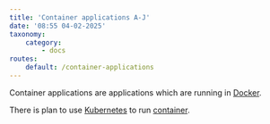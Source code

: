```yaml
---
title: 'Container applications A-J'
date: '08:55 04-02-2025'
taxonomy:
    category:
        - docs
routes:
    default: /container-applications
---
```


Container applications are applications which are running in [Docker](/docker).

There is plan to use [Kubernetes](/kubernetes) to run [container](/containers).